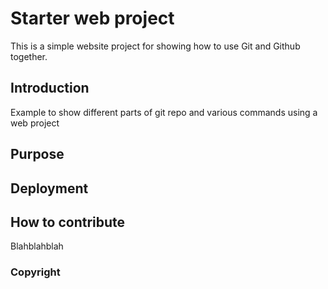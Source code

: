 # Starter web project

This is a simple website project for showing how to use Git and Github together.

## Introduction

Example to show different parts of git repo and various commands using a web project

## Purpose

## Deployment

## How to contribute

Blahblahblah

### Copyright
